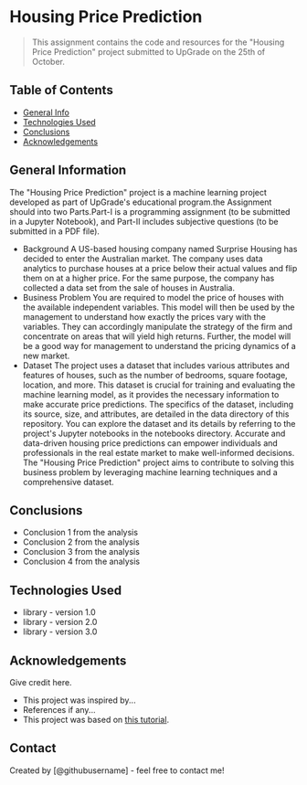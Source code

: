 # Housing Price Prediction
> This assignment contains the code and resources for the "Housing Price Prediction" project submitted to UpGrade on the 25th of October. 

## Table of Contents
* [General Info](#general-information)
* [Technologies Used](#technologies-used)
* [Conclusions](#conclusions)
* [Acknowledgements](#acknowledgements)

<!-- You can include any other section that is pertinent to your problem -->

## General Information
The "Housing Price Prediction" project is a machine learning project developed as part of UpGrade's educational program.the Assignment should into two Parts.Part-I is a programming assignment (to be submitted in a Jupyter Notebook), and Part-II includes subjective questions (to be submitted in a PDF file).
- Background
  A US-based housing company named Surprise Housing has decided to enter the Australian market. The company uses data analytics to purchase houses at a price below their actual values and flip them on at a higher price. For the same purpose, the company has collected a data set from the sale of houses in Australia.
- Business Problem
  You are required to model the price of houses with the available independent variables. This model will then be used by the management to understand how exactly the prices vary with the variables. They can accordingly manipulate the strategy of the firm and concentrate on areas that will yield high returns. Further, the model will be a good way for management to understand the pricing dynamics of a new market.
- Dataset
The project uses a dataset that includes various attributes and features of houses, such as the number of bedrooms, square footage, location, and more. This dataset is crucial for training and evaluating the machine learning model, as it provides the necessary information to make accurate price predictions.
The specifics of the dataset, including its source, size, and attributes, are detailed in the data directory of this repository. You can explore the dataset and its details by referring to the project's Jupyter notebooks in the notebooks directory.
Accurate and data-driven housing price predictions can empower individuals and professionals in the real estate market to make well-informed decisions. The "Housing Price Prediction" project aims to contribute to solving this business problem by leveraging machine learning techniques and a comprehensive dataset.
<!-- You don't have to answer all the questions - just the ones relevant to your project. -->

## Conclusions
- Conclusion 1 from the analysis
- Conclusion 2 from the analysis
- Conclusion 3 from the analysis
- Conclusion 4 from the analysis

<!-- You don't have to answer all the questions - just the ones relevant to your project. -->


## Technologies Used
- library - version 1.0
- library - version 2.0
- library - version 3.0

<!-- As the libraries versions keep on changing, it is recommended to mention the version of library used in this project -->

## Acknowledgements
Give credit here.
- This project was inspired by...
- References if any...
- This project was based on [this tutorial](https://www.example.com).


## Contact
Created by [@githubusername] - feel free to contact me!


<!-- Optional -->
<!-- ## License -->
<!-- This project is open source and available under the [... License](). -->

<!-- You don't have to include all sections - just the one's relevant to your project -->
